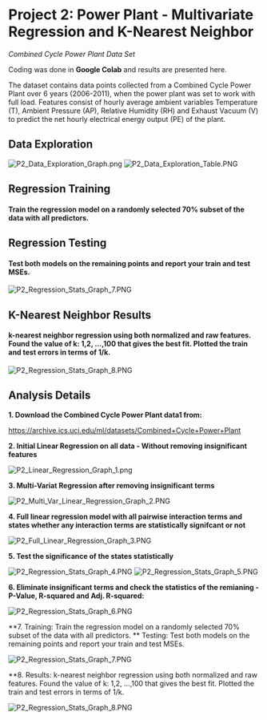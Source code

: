 # Project 2: Power Plant - Multivariate Regression and K-Nearest Neighbor

*Combined Cycle Power Plant Data Set*

Coding was done in **Google Colab** and results are presented here.

The dataset contains data points collected from a Combined Cycle Power Plant over  6 years (2006-2011), when the power plant was set to work with full load. Features consist of hourly average ambient variables Temperature (T), Ambient Pressure (AP), Relative Humidity (RH) and Exhaust Vacuum (V) to predict the net hourly electrical energy output (PE) of the plant. 

## Data Exploration ##


![P2_Data_Exploration_Graph.png](./assets/P2_Data_Exploration_Graph.png)
![P2_Data_Exploration_Table.PNG](./assets/P2_Data_Exploration_Table.PNG)

## Regression Training
#### Train the regression model on a randomly selected 70% subset of the data with all predictors.

## Regression Testing
#### Test both models on the remaining points and report your train and test MSEs.


![P2_Regression_Stats_Graph_7.PNG](./assets/P2_Regression_Stats_Graph_7.PNG)

## K-Nearest Neighbor Results
#### k-nearest neighbor regression using both normalized and raw features. Found the value of k: 1,2, ...,100 that gives the best fit. Plotted the train and test errors in terms of 1/k.


![P2_Regression_Stats_Graph_8.PNG](./assets/P2_Regression_Stats_Graph_8.PNG)

## Analysis Details

**1. Download the Combined Cycle Power Plant data1 from:**


https://archive.ics.uci.edu/ml/datasets/Combined+Cycle+Power+Plant 

**2. Initial Linear Regression on all data - Without removing insignificant features**


![P2_Linear_Regression_Graph_1.png](./assets/P2_Linear_Regression_Graph_1.png)

**3. Multi-Variat Regression after removing insignificant terms**


![P2_Multi_Var_Linear_Regression_Graph_2.PNG](./assets/P2_Multi_Var_Linear_Regression_Graph_2.PNG)

**4.  Full linear regression model with all pairwise interaction terms and states whether any interaction terms are statistically signifcant or not**


![P2_Full_Linear_Regression_Graph_3.PNG](./assets/P2_Full_Linear_Regression_Graph_3.PNG)

**5. Test the significance of the states statistically**


![P2_Regression_Stats_Graph_4.PNG](./assets/P2_Regression_Stats_Graph_4.PNG)
![P2_Regression_Stats_Graph_5.PNG](./assets/P2_Regression_Stats_Graph_5.PNG)

**6. Eliminate insignificant terms and check the statistics of the remianing - P-Value, R-squared and Adj. R-squared:**


![P2_Regression_Stats_Graph_6.PNG](./assets/P2_Regression_Stats_Graph_6.PNG)

**7. Training: Train the regression model on a randomly selected 70% subset of the data with all predictors.
** Testing: Test both models on the remaining points and report your train and test MSEs.

![P2_Regression_Stats_Graph_7.PNG](./assets/P2_Regression_Stats_Graph_7.PNG)

**8. Results: k-nearest neighbor regression using both normalized and raw features. Found the value of k: 1,2, ...,100 that gives the best fit. Plotted the train and test errors in terms of 1/k.


![P2_Regression_Stats_Graph_8.PNG](./assets/P2_Regression_Stats_Graph_8.PNG)
